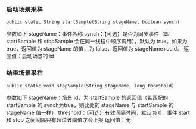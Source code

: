 ### 启动场景采样
```
public static String startSample(String stageName, boolean synch)
```
参数如下
stageName：事件名称
synch：【可选】是否为同步事件（即 startSample 和 stopSample 会在同一线程中顺序调用），默认为 true。如果为 true，返回值为 stageName 的值，为 false，返回值为 stageName+uuid。
返回值：启动场景的 id

### 结束场景采样
```
public static void stopSample(String stageName, long threshold)
```
参数如下
stageName：场景 id，为 startSample 的返回值（若匹配的 startSample 的 synch为true，则此处的 stageName 与 startSample 的 stageName 值一样）
threshold：【可选】有效间隔时间，默认为 0，事件 start 和 stop 之间间隔只有超过该阈值才会上报
返回值：无

